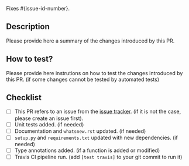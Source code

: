 Fixes #{issue-id-number}.

## Description

Please provide here a summary of the changes introduced by this PR.

## How to test?

Please provide here instrutions on how to test the changes introduced by this PR.
(if some changes cannot be tested by automated tests)

## Checklist

- [ ] This PR refers to an issue from the [issue tracker](https://github.com/BlueBrain/Search/issues).
  (if it is not the case, please create an issue first).
- [ ] Unit tests added.
  (if needed)
- [ ] Documentation and `whatsnew.rst` updated.
  (if needed)
- [ ] `setup.py` and `requirements.txt` updated with new dependencies.
  (if needed)
- [ ] Type annotations added.
  (if a function is added or modified)
- [ ] Travis CI pipeline run.
  (add `[test travis]` to your git commit to run it)
